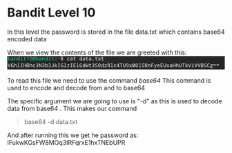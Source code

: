 # Bandit Level 10

In this level the password is stored in the file data.txt which contains base64 encoded data

When we view the contents of the file we are greeted with this:
![b612b8db.png](../src/b612b8db.png)

To read this file we need to use the command *base64*
This command is used to encode and decode from and to base64

The specific argument we are going to use is "-d" as this is used to decode data from base64 .
This makes our command
> base64 -d data.txt

And after running this we get he password as: IFukwKGsFW8MOq3IRFqrxE1hxTNEbUPR
